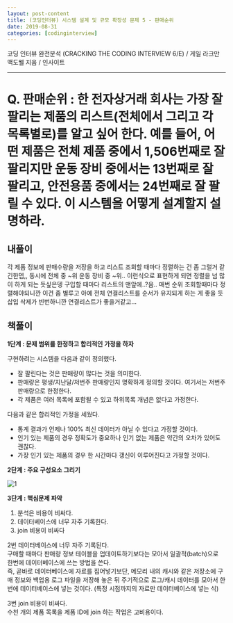 ```yaml
---
layout: post-content
title: (코딩인터뷰) 시스템 설계 및 규모 확장성 문제 5 - 판매순위
date: 2019-08-31
categories: [codinginterview]
---
```


코딩 인터뷰 완전분석 (CRACKING THE CODING INTERVIEW 6/E) / 게일 라크만 맥도웰 지음 / 인사이트

---

# Q. 판매순위 : 한 전자상거래 회사는 가장 잘 팔리는 제품의 리스트(전체에서 그리고 각 목록별로)를 알고 싶어 한다. 예를 들어, 어떤 제품은 전체 제품 중에서 1,506번째로 잘 팔리지만 운동 장비 중에서는 13번째로 잘 팔리고, 안전용품 중에서는 24번째로 잘 팔릴 수 있다. 이 시스템을 어떻게 설계할지 설명하라.

## 내풀이
각 제품 정보에 판매수량을 저장을 하고 리스트 조회할 때마다 정렬하는 건 좀 그럴거 같긴한뎁,,
동시에 전체 중 ~위 운동 장비 중 ~위.. 이런식으로 표현하게 되면 정렬을 넘 많이 하게 되는 듯싶은뎅
구입할 때마다 리스트의 맨앞에..?음..
매번 순위 조회할때마다 정렬해야되니깐 이건 좀 별루고
아예 전체 연결리스트를 순서가 유지되게 하는 게 좋을 듯
삽입 삭제가 빈번하니깐 연결리스트가 좋을거같고...

## 책풀이

**1단계 : 문제 범위를 한정하고 합리적인 가정을 하자**

구현하려는 시스템을 다음과 같이 정의했다.

* 잘 팔린다는 것은 판매량이 많다는 것을 의미한다.
* 판매량은 평생/지난달/저번주 판매량인지 명확하게 정의할 것이다. 여기서는 저번주 판매량으로 한정한다.
* 각 제품은 여러 목록에 포함될 수 있고 하위목록 개념은 없다고 가정한다.

다음과 같은 합리적인 가정을 세웠다.

* 통계 결과가 언제나 100% 최신 데이터가 아닐 수 있다고 가정할 것이다.
* 인기 있는 제품의 경우 정확도가 중요하나 인기 없는 제품은 약간의 오차가 있어도 괜찮다.
* 가장 인기 있는 제품의 경우 한 시간마다 갱신이 이루어진다고 가정할 것이다.

**2단계 : 주요 구성요소 그리기**

![1](/assets/images/2019-08-30-img/5-1.jpg)    <br/> 

**3단계 : 핵심문제 파악**

1. 분석은 비용이 비싸다.
2. 데이터베이스에 너무 자주 기록한다.
3. join 비용이 비싸다 

2번 데이터베이스에 너무 자주 기록된다.    
구매할 때마다 판매량 정보 테이블을 업데이트하기보다는 모아서 일괄적(batch)으로 한번에 데이터베이스에 쓰는 방법을 쓴다.    
즉, 곧바로 데이터베이스에 자료를 집어넣기보단, 메모리 내의 캐시와 같은 저장소에 구매 정보와 백업용 로그 파일을 저장해 놓은 뒤 주기적으로 로그/캐시 데이터를 모아서 한 번에 데이터베이스에 넣는 것이다. (특정 시점까지의 자료만 데이터베이스에 넣는 식)

3번 join 비용이 비싸다.     
수천 개의 제품 목록을 제품 ID에 join 하는 작업은 고비용이다.
